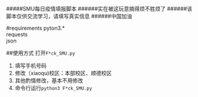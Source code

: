 #####SMU每日疫情填报脚本
######实在被这玩意搞得烦不胜烦了
######该脚本仅供交流学习，请填写真实信息
######中国加油

#requirements
pyton3.*  
requests  
json

##使用方式
打开`F*ck_SMU.py`  
1. 填写手机号码
2. 修改（xiaoqu)校区：本部校区、顺德校区
3. 其他酌情修改，基本不用修改
4. 命令行运行`python3 F*ck_SMU.py`

